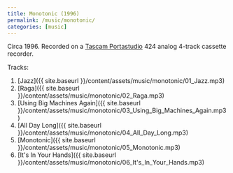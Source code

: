 ```yaml
---
title: Monotonic (1996)
permalink: /music/monotonic/
categories: [music]
---
```


Circa 1996. Recorded on a [Tascam Portastudio](https://en.wikipedia.org/wiki/Portastudio) 424 analog 4-track cassette recorder.

Tracks:

1. [Jazz]({{ site.baseurl }}/content/assets/music/monotonic/01_Jazz.mp3)
1. [Raga]({{ site.baseurl }}/content/assets/music/monotonic/02_Raga.mp3)
1. [Using Big Machines Again]({{ site.baseurl }}/content/assets/music/monotonic/03_Using_Big_Machines_Again.mp3)
1. [All Day Long]({{ site.baseurl }}/content/assets/music/monotonic/04_All_Day_Long.mp3)
1. [Monotonic]({{ site.baseurl }}/content/assets/music/monotonic/05_Monotonic.mp3)
1. [It's In Your Hands]({{ site.baseurl }}/content/assets/music/monotonic/06_It's_In_Your_Hands.mp3)
